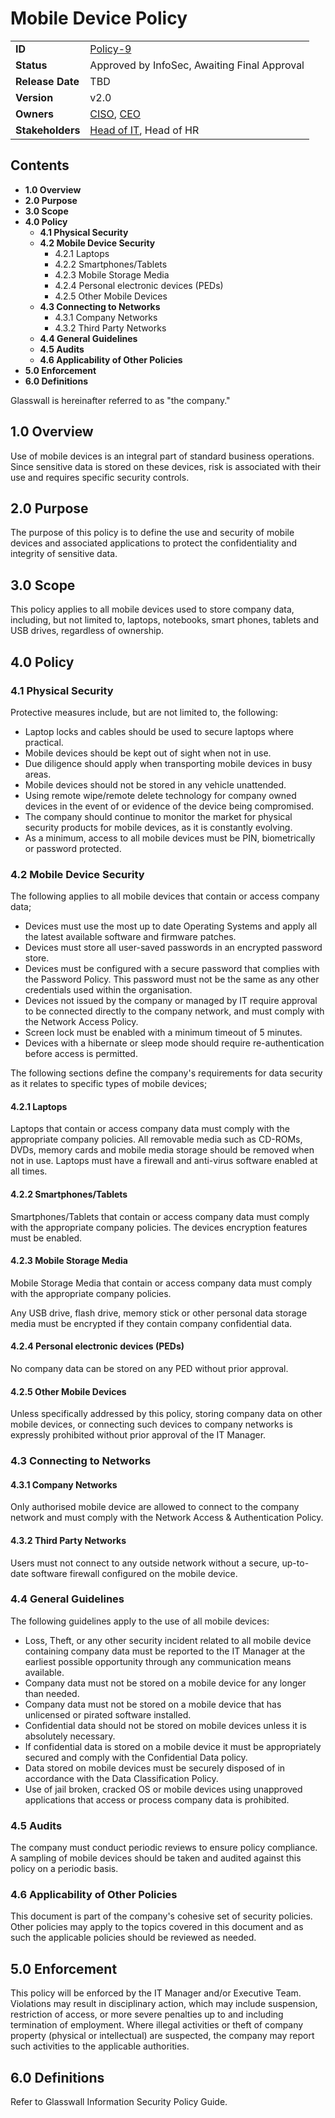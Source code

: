 # Mobile Device Policy

|                  |            | 
|------------------|------------|
| **ID**           | [Policy-9](https://glasswall.atlassian.net/browse/POLICY-21) |
| **Status**       | Approved by InfoSec, Awaiting Final Approval              |
| **Release Date** | TBD        |
| **Version**      | v2.0       |
| **Owners**       | [CISO](https://glasswall.atlassian.net/browse/ROLE-38), [CEO](https://glasswall.atlassian.net/browse/ROLE-37)       |
| **Stakeholders** | [Head of IT](https://glasswall.atlassian.net/browse/ROLE-43), Head of HR|

## Contents

- **1.0 Overview**
- **2.0 Purpose**
- **3.0 Scope** 
- **4.0 Policy**
  - **4.1 Physical Security**
  - **4.2 Mobile Device Security**
    - 4.2.1 Laptops
    - 4.2.2 Smartphones/Tablets
    - 4.2.3 Mobile Storage Media
    - 4.2.4 Personal electronic devices (PEDs)
    - 4.2.5 Other Mobile Devices
  - **4.3 Connecting to Networks**
    - 4.3.1 Company Networks
    - 4.3.2 Third Party Networks
  - **4.4 General Guidelines**
  - **4.5 Audits**
  - **4.6 Applicability of Other Policies**
- **5.0 Enforcement**
- **6.0 Definitions**
  
Glasswall is hereinafter referred to as "the company." 

## 1.0 Overview

Use of mobile devices is an integral part of standard business operations.  Since sensitive data is stored on these devices, risk is associated with their use and requires specific security controls.


## 2.0 Purpose 

The purpose of this policy is to define the use and security of mobile devices and associated applications to protect the confidentiality and integrity of sensitive data.

## 3.0 Scope 

This policy applies to all mobile devices used to store company data, including, but not limited to, laptops, notebooks, smart phones, tablets and USB drives, regardless of ownership.

## 4.0 Policy 

### 4.1 Physical Security

Protective measures include, but are not limited to, the following:
- Laptop locks and cables should be used to secure laptops where practical.
- Mobile devices should be kept out of sight when not in use.
- Due diligence should apply when transporting mobile devices in busy areas.
- Mobile devices should not be stored in any vehicle unattended.
- Using remote wipe/remote delete technology for company owned devices in the event of or evidence of the device being compromised.
- The company should continue to monitor the market for physical security products for mobile devices, as it is constantly evolving.
- As a minimum, access to all mobile devices must be PIN, biometrically or password protected.

### 4.2 Mobile Device Security

The following applies to all mobile devices that contain or access company data;
- Devices must use the most up to date Operating Systems and apply all the latest available software and firmware patches.
- Devices must store all user-saved passwords in an encrypted password store.
- Devices must be configured with a secure password that complies with the Password Policy.  This password must not be the same as any other credentials used within the organisation.
- Devices not issued by the company or managed by IT require approval to be connected directly to the company network, and must comply with the Network Access Policy.
- Screen lock must be enabled with a minimum timeout of 5 minutes.
- Devices with a hibernate or sleep mode should require re-authentication before access is permitted.

The following sections define the company's requirements for data security as it relates to specific types of mobile devices;

#### 4.2.1 Laptops

Laptops that contain or access company data must comply with the appropriate company policies.
All removable media such as CD-ROMs, DVDs, memory cards and mobile media storage should be removed when not in use.
Laptops must have a firewall and anti-virus software enabled at all times.

#### 4.2.2 Smartphones/Tablets

Smartphones/Tablets that contain or access company data must comply with the appropriate company policies.
The devices encryption features must be enabled.

#### 4.2.3 Mobile Storage Media

Mobile Storage Media that contain or access company data must comply with the appropriate company policies.

Any USB drive, flash drive, memory stick or other personal data storage media must be encrypted if they contain company confidential data.

#### 4.2.4 Personal electronic devices (PEDs)

No company data can be stored on any PED without prior approval.

#### 4.2.5 Other Mobile Devices

Unless specifically addressed by this policy, storing company data on other mobile devices, or connecting such devices to company networks is expressly prohibited without prior approval of the IT Manager.

### 4.3 Connecting to Networks

#### 4.3.1 Company Networks

Only authorised mobile device are allowed to connect to the company network and must comply with the Network Access & Authentication Policy.

#### 4.3.2 Third Party Networks

Users must not connect to any outside network without a secure, up-to-date software firewall configured on the mobile device.

### 4.4 General Guidelines

The following guidelines apply to the use of all mobile devices:
- Loss, Theft, or any other security incident related to all mobile device containing company data must be reported to the IT Manager at the earliest possible opportunity through any communication means available.
- Company data must not be stored on a mobile device for any longer than needed.
- Company data must not be stored on a mobile device that has unlicensed or pirated software installed.
- Confidential data should not be stored on mobile devices unless it is absolutely necessary.
- If confidential data is stored on a mobile device it must be appropriately secured and comply with the Confidential Data policy.
- Data stored on mobile devices must be securely disposed of in accordance with the Data Classification Policy.
- Use of jail broken, cracked OS or mobile devices using unapproved applications that access or process company data is prohibited.

### 4.5 Audits

The company must conduct periodic reviews to ensure policy compliance.  A sampling of mobile devices should be taken and audited against this policy on a periodic basis.

### 4.6 Applicability of Other Policies

This document is part of the company's cohesive set of security policies.  Other policies may apply to the topics covered in this document and as such the applicable policies should be reviewed as needed.


## 5.0 Enforcement 

This policy will be enforced by the IT Manager and/or Executive Team. Violations may result in disciplinary action, which may include suspension, restriction of access, or more severe penalties up to and including termination of employment. Where illegal activities or theft of company property (physical or intellectual) are suspected, the company may report such activities to the applicable authorities.

## 6.0 Definitions 

Refer to Glasswall Information Security Policy Guide.
